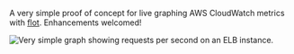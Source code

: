 A very simple proof of concept for live graphing AWS CloudWatch metrics with [flot](https://github.com/flot/flot).  Enhancements welcomed!

![Very simple graph showing requests per second on an ELB instance.](http://i.imgur.com/kJZYY.png "Very simple graph showing requests per second on an ELB instance.")
